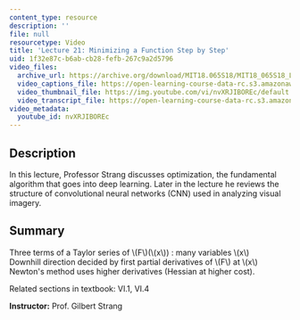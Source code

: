 ```yaml
---
content_type: resource
description: ''
file: null
resourcetype: Video
title: 'Lecture 21: Minimizing a Function Step by Step'
uid: 1f32e87c-b6ab-cb28-fefb-267c9a2d5796
video_files:
  archive_url: https://archive.org/download/MIT18.065S18/MIT18_065S18_Lecture21_300k.mp4
  video_captions_file: https://open-learning-course-data-rc.s3.amazonaws.com/18-065-matrix-methods-in-data-analysis-signal-processing-and-machine-learning-spring-2018/1691edd6d6b7545c9792cbc6525adceb_nvXRJIBOREc.vtt
  video_thumbnail_file: https://img.youtube.com/vi/nvXRJIBOREc/default.jpg
  video_transcript_file: https://open-learning-course-data-rc.s3.amazonaws.com/18-065-matrix-methods-in-data-analysis-signal-processing-and-machine-learning-spring-2018/4371db9866484c5b260f002c7f7de303_nvXRJIBOREc.pdf
video_metadata:
  youtube_id: nvXRJIBOREc
---
```


**Description**
---------------

In this lecture, Professor Strang discusses optimization, the fundamental algorithm that goes into deep learning. Later in the lecture he reviews the structure of convolutional neural networks (CNN) used in analyzing visual imagery.

**Summary**
-----------

Three terms of a Taylor series of \\(F\\)(\\(x\\)) : many variables \\(x\\)  
Downhill direction decided by first partial derivatives of \\(F\\) at \\(x\\)  
Newton's method uses higher derivatives (Hessian at higher cost).

Related sections in textbook: VI.1, VI.4

**Instructor:** Prof. Gilbert Strang